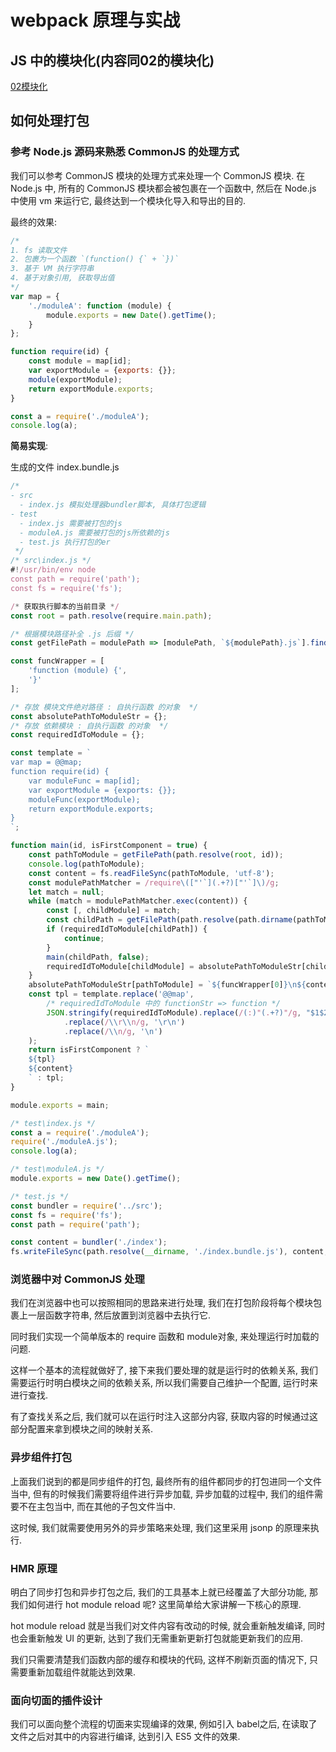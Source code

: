 # webpack 原理与实战

## JS 中的模块化(内容同02的模块化)

[02模块化](../02模块化,浏览器内置对象,事件)

## 如何处理打包

### 参考 Node.js 源码来熟悉 CommonJS 的处理方式

我们可以参考 CommonJS 模块的处理方式来处理一个 CommonJS 模块. 在 Node.js 中, 所有的 CommonJS 模块都会被包裹在一个函数中, 然后在 Node.js 中使用 vm 来运行它, 最终达到一个模块化导入和导出的目的.

最终的效果:

```js
/*
1. fs 读取文件
2. 包裹为一个函数 `(function() {` + `})`
3. 基于 VM 执行字符串
4. 基于对象引用, 获取导出值
*/
var map = {
    './moduleA': function (module) {
        module.exports = new Date().getTime();
    }
};

function require(id) {
    const module = map[id];
    var exportModule = {exports: {}};
    module(exportModule);
    return exportModule.exports;
}

const a = require('./moduleA');
console.log(a);
```

**简易实现**:

生成的文件 index.bundle.js

```js
/*
- src
  - index.js 模拟处理器bundler脚本, 具体打包逻辑
- test
  - index.js 需要被打包的js
  - moduleA.js 需要被打包的js所依赖的js
  - test.js 执行打包的er
 */
/* src\index.js */
#!/usr/bin/env node
const path = require('path');
const fs = require('fs');

/* 获取执行脚本的当前目录 */
const root = path.resolve(require.main.path);

/* 根据模块路径补全 .js 后缀 */
const getFilePath = modulePath => [modulePath, `${modulePath}.js`].find(fs.existsSync);

const funcWrapper = [
    'function (module) {',
    '}'
];

/* 存放 模块文件绝对路径 : 自执行函数 的对象  */
const absolutePathToModuleStr = {};
/* 存放 依赖模块 : 自执行函数 的对象  */
const requiredIdToModule = {};

const template = `
var map = @@map;
function require(id) {
    var moduleFunc = map[id];
    var exportModule = {exports: {}};
    moduleFunc(exportModule);
    return exportModule.exports;
}
`;

function main(id, isFirstComponent = true) {
    const pathToModule = getFilePath(path.resolve(root, id));
    console.log(pathToModule);
    const content = fs.readFileSync(pathToModule, 'utf-8');
    const modulePathMatcher = /require\(["'`](.+?)["'`]\)/g;
    let match = null;
    while (match = modulePathMatcher.exec(content)) {
        const [, childModule] = match;
        const childPath = getFilePath(path.resolve(path.dirname(pathToModule), childModule));
        if (requiredIdToModule[childPath]) {
            continue;
        }
        main(childPath, false);
        requiredIdToModule[childModule] = absolutePathToModuleStr[childPath];
    }
    absolutePathToModuleStr[pathToModule] = `${funcWrapper[0]}\n${content}\n${funcWrapper[1]}`;
    const tpl = template.replace('@@map',
        /* requiredIdToModule 中的 functionStr => function */
        JSON.stringify(requiredIdToModule).replace(/(:)"(.+?)"/g, "$1$2")
            .replace(/\\r\\n/g, '\r\n')
            .replace(/\\n/g, '\n')
    );
    return isFirstComponent ? `
    ${tpl}
    ${content}
    ` : tpl;
}

module.exports = main;

/* test\index.js */
const a = require('./moduleA');
require('./moduleA.js');
console.log(a);

/* test\moduleA.js */
module.exports = new Date().getTime();

/* test.js */
const bundler = require('../src');
const fs = require('fs');
const path = require('path');

const content = bundler('./index');
fs.writeFileSync(path.resolve(__dirname, './index.bundle.js'), content, 'utf-8');
```

### 浏览器中对 CommonJS 处理

我们在浏览器中也可以按照相同的思路来进行处理, 我们在打包阶段将每个模块包裹上一层函数字符串, 然后放置到浏览器中去执行它.

同时我们实现一个简单版本的 require 函数和 module对象, 来处理运行时加载的问题.

这样一个基本的流程就做好了, 接下来我们要处理的就是运行时的依赖关系, 我们需要运行时明白模块之间的依赖关系, 所以我们需要自己维护一个配置, 运行时来进行查找.

有了查找关系之后, 我们就可以在运行时注入这部分内容, 获取内容的时候通过这部分配置来拿到模块之间的映射关系.

### 异步组件打包

上面我们说到的都是同步组件的打包, 最终所有的组件都同步的打包进同一个文件当中, 但有的时候我们需要将组件进行异步加载, 异步加载的过程中, 我们的组件需要不在主包当中, 而在其他的子包文件当中.

这时候, 我们就需要使用另外的异步策略来处理, 我们这里采用 jsonp 的原理来执行.

### HMR 原理

明白了同步打包和异步打包之后, 我们的工具基本上就已经覆盖了大部分功能, 那我们如何进行 hot module reload 呢? 这里简单给大家讲解一下核心的原理.

hot module reload 就是当我们对文件内容有改动的时候, 就会重新触发编译, 同时也会重新触发 UI 的更新, 达到了我们无需重新更新打包就能更新我们的应用.

我们只需要清楚我们函数内部的缓存和模块的代码, 这样不刷新页面的情况下, 只需要重新加载组件就能达到效果.

### 面向切面的插件设计

我们可以面向整个流程的切面来实现编译的效果, 例如引入 babel之后, 在读取了文件之后对其中的内容进行编译, 达到引入 ES5 文件的效果.
